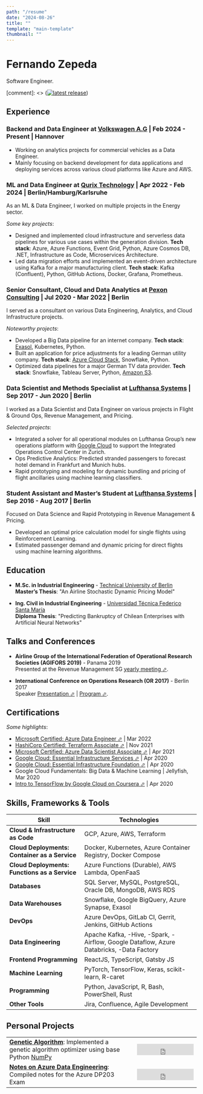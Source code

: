 ```yaml
---
path: "/resume"  
date: "2024-08-26"  
title: ""  
template: "main-template"  
thumbnail: ""
---
```


# Fernando Zepeda

Software Engineer.

[comment]: <> ([![latest release](https://img.shields.io/github/v/tag/Fmrhj/cv?label=download%20pdf%20cv)](https://github.com/Fmrhj/cv/releases/latest/download/Zepeda_resume.pdf))

## Experience

### Backend and Data Engineer at [Volkswagen A.G](https://www.volkswagen-group.com/en) | Feb 2024 - Present | Hannover

- Working on analytics projects for commercial vehicles as a Data Engineer.
- Mainly focusing on backend development for data applications and deploying services across various cloud platforms like Azure and AWS.

### ML and Data Engineer at [Qurix Technology](https://www.qurix.tech) | Apr 2022 - Feb 2024 | Berlin/Hamburg/Karlsruhe

As an ML & Data Engineer, I worked on multiple projects in the Energy sector.

*Some key projects*:

- Designed and implemented cloud infrastructure and serverless data pipelines for various use cases within the generation division. **Tech stack**: Azure, Azure Functions, Event Grid, Python, Azure Cosmos DB, .NET, Infrastructure as Code, Microservices Architecture.
- Led data migration efforts and implemented an event-driven architecture using Kafka for a major manufacturing client. **Tech stack**: Kafka (Confluent), Python, GitHub Actions, Docker, Grafana, Prometheus.

### Senior Consultant, Cloud and Data Analytics at [Pexon Consulting](https://pexon-consulting.de) | Jul 2020 - Mar 2022 | Berlin

I served as a consultant on various Data Engineering, Analytics, and Cloud Infrastructure projects.

*Noteworthy projects*:

- Developed a Big Data pipeline for an internet company. **Tech stack**: [Exasol](https://www.exasol.com), Kubernetes, Python.
- Built an application for price adjustments for a leading German utility company. **Tech stack**: [Azure Cloud Stack](https://azure.microsoft.com/en-us/), Snowflake, Python.
- Optimized data pipelines for a major German TV data provider. **Tech stack**: Snowflake, Tableau Server, Python, [Amazon S3](https://aws.amazon.com/s3/?nc2=h_ql_prod_fs_s3).

### Data Scientist and Methods Specialist at [Lufthansa Systems](https://www.lhsystems.com) | Sep 2017 - Jun 2020 | Berlin

I worked as a Data Scientist and Data Engineer on various projects in Flight & Ground Ops, Revenue Management, and Pricing.

*Selected projects*:

- Integrated a solver for all operational modules on Lufthansa Group’s new operations platform with [Google Cloud](https://cloud.google.com/) to support the Integrated Operations Control Center in Zurich.
- Ops Predictive Analytics: Predicted stranded passengers to forecast hotel demand in Frankfurt and Munich hubs.
- Rapid prototyping and modeling for dynamic bundling and pricing of flight ancillaries using machine learning classifiers.

### Student Assistant and Master’s Student at [Lufthansa Systems](https://www.lhsystems.com) | Sep 2016 - Aug 2017 | Berlin

Focused on Data Science and Rapid Prototyping in Revenue Management & Pricing.

- Developed an optimal price calculation model for single flights using Reinforcement Learning.
- Estimated passenger demand and dynamic pricing for direct flights using machine learning algorithms.

## Education

- **M.Sc. in Industrial Engineering** - [Technical University of Berlin](https://www.tu-berlin.de/menue/home/)  
  **Master’s Thesis**: "An Airline Stochastic Dynamic Pricing Model"

- **Ing. Civil in Industrial Engineering** - [Universidad Técnica Federico Santa María](https://www.usm.cl/)  
  **Diploma Thesis**: "Predicting Bankruptcy of Chilean Enterprises with Artificial Neural Networks"

## Talks and Conferences

- **Airline Group of the International Federation of Operational Research Societies (AGIFORS 2019)** - Panama 2019  
  Presented at the Revenue Management SG [yearly meeting ⬀](https://agifors.org/rm-2019).

- **International Conference on Operations Research (OR 2017)** - Berlin 2017  
  Speaker [Presentation ⬀](https://www.dropbox.com/s/h7vtkc215zh3r43/OR_2017.pdf?dl=0) | [Program ⬀](https://www.euro-online.org/conf/admin/tmp/program-gor2017.pdf).

## Certifications

*Some highlights*:

- [Microsoft Certified: Azure Data Engineer ⬀](https://www.credly.com/badges/1a4866ef-1c92-48fe-9af4-c49c28617bf5?source=linked_in_profile) | Mar 2022
- [HashiCorp Certified: Terraform Associate ⬀](https://www.credly.com/badges/4b572995-9eaa-47d7-8c5b-25c8464b8861) | Nov 2021
- [Microsoft Certified: Azure Data Scientist Associate ⬀](https://www.credly.com/badges/80d35358-f45f-4fa4-92d1-54f3289b488e?source=linked_in_profile) | Apr 2021
- [Google Cloud: Essential Infrastructure Services ⬀](https://www.coursera.org/account/accomplishments/records/W2ZTKPJ8QG4D) | Apr 2020
- [Google Cloud: Essential Infrastructure Foundation ⬀](https://www.coursera.org/account/accomplishments/records/N7W6UZCUCHY6) | Apr 2020
- Google Cloud Fundamentals: Big Data & Machine Learning | Jellyfish, Mar 2020
- [Intro to TensorFlow by Google Cloud on Coursera ⬀](https://www.coursera.org/account/accomplishments/records/B7SLNSP8BY9U) | Apr 2020

## Skills, Frameworks & Tools

| Skill | Technologies |
|---|---|
| **Cloud & Infrastructure as Code** | GCP, Azure, AWS, Terraform |
| **Cloud Deployments: Container as a Service** | Docker, Kubernetes, Azure Container Registry, Docker Compose |
| **Cloud Deployments: Functions as a Service** | Azure Functions (Durable), AWS Lambda, OpenFaaS |
| **Databases** | SQL Server, MySQL, PostgreSQL, Oracle DB, MongoDB, AWS RDS |
| **Data Warehouses** | Snowflake, Google BigQuery, Azure Synapse, Exasol |
| **DevOps** | Azure DevOps, GitLab CI, Gerrit, Jenkins, GitHub Actions |
| **Data Engineering** | Apache Kafka, -Hive, -Spark, -Airflow, Google Dataflow, Azure Databricks, -Data Factory |
| **Frontend Programming** | ReactJS, TypeScript, Gatsby JS |
| **Machine Learning** | PyTorch, TensorFlow, Keras, scikit-learn, R-caret |
| **Programming** | Python, JavaScript, R, Bash, PowerShell, Rust |
| **Other Tools** | Jira, Confluence, Agile Development |

## Personal Projects

|   |   |
|---|---|
| **[Genetic Algorithm](https://github.com/Fmrhj/genetic-algorithm)**: Implemented a genetic algorithm optimizer using base Python [NumPy](https://numpy.org/) | <iframe src="https://ghbtns.com/github-btn.html?user=Fmrhj&repo=genetic-algorithm&type=star&count=true&size=large" width="150" height="30" frameborder="0" scrolling="0" title="Github-Stars"></iframe> |
| **[Notes on Azure Data Engineering](https://github.com/Fmrhj/notes-azure-data-engineering)**: Compiled notes for the Azure DP203 Exam | <iframe src="https://ghbtns.com/github-btn.html?user=Fmrhj&repo=notes-azure-data-engineering&type=star&count=true&size=large" width="150" height="30" frameborder="0" scrolling="0" title="Github-Stars"></iframe> |
